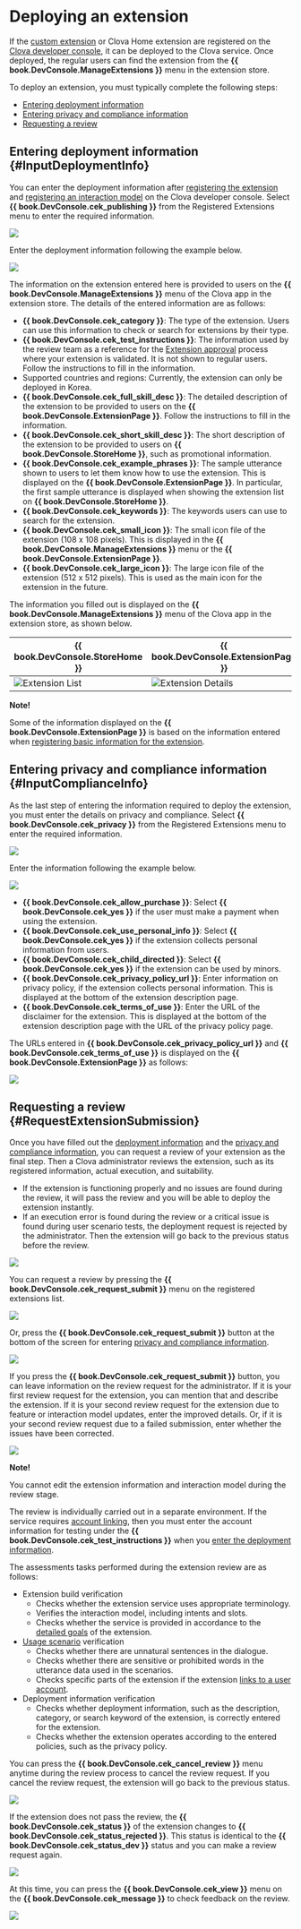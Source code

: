 # Deploying an extension
If the [custom extension](/CEK/Guides/Build_Custom_Extension.md) or Clova Home extension are registered on the [Clova developer console](/DevConsole/Guides/CEK/Register_Extension.md), it can be deployed to the Clova service. Once deployed, the regular users can find the extension from the **{{ book.DevConsole.ManageExtensions }}** menu in the extension store.

To deploy an extension, you must typically complete the following steps:

* [Entering deployment information](#InputDeploymentInfo)
* [Entering privacy and compliance information](#InputComplianceInfo)
* [Requesting a review](#RequestExtensionSubmission)

## Entering deployment information {#InputDeploymentInfo}

You can enter the deployment information after [registering the extension](/DevConsole/Guides/CEK/Register_Extension.md) and [registering an interaction model](/DevConsole/Guides/CEK/Register_Interaction_Model.md) on the Clova developer console. Select **{{ book.DevConsole.cek_publishing }}** from the Registered Extensions menu to enter the required information.

![](/DevConsole/Resources/Images/DevConsole-Deployment_Info_Menu.png)

Enter the deployment information following the example below.

![](/DevConsole/Resources/Images/DevConsole-Input_Deployment_Info.png)

The information on the extension entered here is provided to users on the **{{ book.DevConsole.ManageExtensions }}** menu of the Clova app in the extension store. The details of the entered information are as follows:

* **{{ book.DevConsole.cek_category }}**: The type of the extension. Users can use this information to check or search for extensions by their type.
* **{{ book.DevConsole.cek_test_instructions }}**: The information used by the review team as a reference for the [Extension approval](#RequestExtensionSubmission) process where your extension is validated. It is not shown to regular users. Follow the instructions to fill in the information.
* Supported countries and regions: Currently, the extension can only be deployed in Korea.
* **{{ book.DevConsole.cek_full_skill_desc }}**: The detailed description of the extension to be provided to users on the **{{ book.DevConsole.ExtensionPage }}**. Follow the instructions to fill in the information.
* **{{ book.DevConsole.cek_short_skill_desc }}**: The short description of the extension to be provided to users on **{{ book.DevConsole.StoreHome }}**, such as promotional information.
* **{{ book.DevConsole.cek_example_phrases }}**: The sample utterance shown to users to let them know how to use the extension. This is displayed on the **{{ book.DevConsole.ExtensionPage }}**. In particular, the first sample utterance is displayed when showing the extension list on **{{ book.DevConsole.StoreHome }}**.
* **{{ book.DevConsole.cek_keywords }}**: The keywords users can use to search for the extension.
* **{{ book.DevConsole.cek_small_icon }}**: The small icon file of the extension (108 x 108 pixels). This is displayed in the **{{ book.DevConsole.ManageExtensions }}** menu or the **{{ book.DevConsole.ExtensionPage }}**.
* **{{ book.DevConsole.cek_large_icon }}**: The large icon file of the extension (512 x 512 pixels). This is used as the main icon for the extension in the future.

The information you filled out is displayed on the **{{ book.DevConsole.ManageExtensions }}** menu of the Clova app in the extension store, as shown below.

| {{ book.DevConsole.StoreHome }} | {{ book.DevConsole.ExtensionPage }}   |
|-------------------|-------------------|
| ![Extension List](/DevConsole/Resources/Images/DevConsole-Store_UI_Example-Extension_Store_Home.png) | ![Extension Details](/DevConsole/Resources/Images/DevConsole-Store_UI_Example-Extension_Page.png) |

<div class="note">
  <p><strong>Note!</strong></p>
  <p>Some of the information displayed on the <strong>{{ book.DevConsole.ExtensionPage }}</strong> is based on the information entered when <a href="/DevConsole/Guides/CEK/Register_Extension.html#InputExtensionInfo">registering basic information for the extension</a>.</p>
</div>

## Entering privacy and compliance information {#InputComplianceInfo}

As the last step of entering the information required to deploy the extension, you must enter the details on privacy and compliance. Select **{{ book.DevConsole.cek_privacy }}** from the Registered Extensions menu to enter the required information.

![](/DevConsole/Resources/Images/DevConsole-Policy_Menu.png)

Enter the information following the example below.

![](/DevConsole/Resources/Images/DevConsole-Input_Policy.png)

* **{{ book.DevConsole.cek_allow_purchase }}**: Select **{{ book.DevConsole.cek_yes }}** if the user must make a payment when using the extension.
* **{{ book.DevConsole.cek_use_personal_info }}**: Select **{{ book.DevConsole.cek_yes }}** if the extension collects personal information from users.
* **{{ book.DevConsole.cek_child_directed }}**: Select **{{ book.DevConsole.cek_yes }}** if the extension can be used by minors.
* **{{ book.DevConsole.cek_privacy_policy_url }}**: Enter information on privacy policy, if the extension collects personal information. This is displayed at the bottom of the extension description page.
* **{{ book.DevConsole.cek_terms_of_use }}**: Enter the URL of the disclaimer for the extension. This is displayed at the bottom of the extension description page with the URL of the privacy policy page.

The URLs entered in **{{ book.DevConsole.cek_privacy_policy_url }}** and **{{ book.DevConsole.cek_terms_of_use }}** is displayed on the **{{ book.DevConsole.ExtensionPage }}** as follows:

![](/DevConsole/Resources/Images/DevConsole-Store_UI_Example-Extension_Policy.png)

## Requesting a review {#RequestExtensionSubmission}

Once you have filled out the [deployment information](#InputDeploymentInfo) and the [privacy and compliance information](#InputComplianceInfo), you can request a review of your extension as the final step. Then a Clova administrator reviews the extension, such as its registered information, actual execution, and suitability.

* If the extension is functioning properly and no issues are found during the review, it will pass the review and you will be able to deploy the extension instantly.
* If an execution error is found during the review or a critical issue is found during user scenario tests, the  deployment request is rejected by the administrator. Then the extension will go back to the previous status before the review.

![](/DevConsole/Resources/Images/DevConsole-Extension_Submission_Process.png)

You can request a review by pressing the **{{ book.DevConsole.cek_request_submit }}** menu on the registered extensions list.

![](/DevConsole/Resources/Images/DevConsole-Submit_Extension_1.png)

Or, press the **{{ book.DevConsole.cek_request_submit }}** button at the bottom of the screen for entering [privacy and compliance information](#InputComplianceInfo).

![](/DevConsole/Resources/Images/DevConsole-Submit_Extension_2.png)

If you press the **{{ book.DevConsole.cek_request_submit }}** button, you can leave information on the review request for the administrator. If it is your first review request for the extension, you can mention that and describe the extension. If it is your second review request for the extension due to feature or interaction model updates, enter the improved details. Or, if it is your second review request due to a failed submission, enter whether the issues have been corrected.

![](/DevConsole/Resources/Images/DevConsole-Submission_Request_Message.png)

<div class="note">
  <p><strong>Note!</strong></p>
  <p>You cannot edit the extension information and interaction model during the review stage.</p>
</div>

The review is individually carried out in a separate environment. If the service requires [account linking](/CEK/Guides/Link_User_Account.md), then you must enter the account information for testing under the **{{ book.DevConsole.cek_test_instructions }}** when you [enter the deployment information](#InputDeploymentInfo).

The assessments tasks performed during the extension review are as follows:

* Extension build verification
  * Checks whether the extension service uses appropriate terminology.
  * Verifies the interaction model, including intents and slots.
  * Checks whether the service is provided in accordance to the [detailed goals](/Design/Design_Guideline_For_Extension.md#SettingGoal) of the extension.
* [Usage scenario](/Design/Design_Guideline_For_Extension.md#MakeUseCaseScenarioScript) verification
  * Checks whether there are unnatural sentences in the dialogue.
  * Checks whether there are sensitive or prohibited words in the utterance data used in the scenarios.
  * Checks specific parts of the extension if the extension [links to a user account](/CEK/Guides/Link_User_Account.md).
* Deployment information verification
  * Checks whether deployment information, such as the description, category, or search keyword of the extension, is correctly entered for the extension.
  * Checks whether the extension operates according to the entered policies, such as the privacy policy.

You can press the **{{ book.DevConsole.cek_cancel_review }}** menu anytime during the review process to cancel the review request. If you cancel the review request, the extension will go back to the previous status.

![](/DevConsole/Resources/Images/DevConsole-Cancel_Submission.png)

If the extension does not pass the review, the **{{ book.DevConsole.cek_status }}** of the extension changes to **{{ book.DevConsole.cek_status_rejected }}**. This status is identical to the **{{ book.DevConsole.cek_status_dev }}** status and you can make a review request again.

![](/DevConsole/Resources/Images/DevConsole-Extension_Submission_Rejected.png)

At this time, you can press the **{{ book.DevConsole.cek_view }}** menu on the **{{ book.DevConsole.cek_message }}** to check feedback on the review.

![](/DevConsole/Resources/Images/DevConsole-Show_Submission_Feedback.png)
